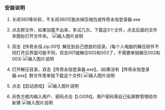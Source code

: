 ### 安装说明

1. 关闭360等杀软，不关闭360可能杀掉压缩包或传奇永恒登录器.exe
2. 点击群文件，如果加载不出来，多试几次。下载这3个文件，点击后面的文件夹图标打开文件夹。
![输入图片说明](https://images.gitee.com/uploads/images/2018/1114/112711_048ca98a_2295751.png "1.png")

3. 双击【传奇永恒.zip.001】解压到自己想放的目录。(每个人电脑的解压软件不同打开后界面可能不同，双击001就解压002和003了，不需要单独解压002和003)
![输入图片说明](https://images.gitee.com/uploads/images/2018/1114/112843_88e75637_2295751.png "2.png")
4. 打开解压目录，双击【传奇永恒登录器.exe】。(如果没有【传奇永恒登录器.exe】群文件里单独下载这个文件)
![输入图片说明](https://images.gitee.com/uploads/images/2018/1114/112913_8166bb16_2295751.png "3.png")
5. 点击【启动游戏】
![输入图片说明](https://images.gitee.com/uploads/images/2018/1114/112941_61592790_2295751.png "4.png")
6. 灰色方框内输入用户、密码点击【LOGIN】。用户密码需自己私聊群管理给你新建
![输入图片说明](https://images.gitee.com/uploads/images/2018/1114/113005_73df851f_2295751.jpeg "5.jpg")







